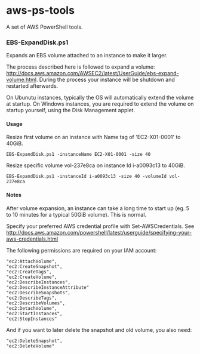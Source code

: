 # aws-ps-tools
A set of AWS PowerShell tools.

### EBS-ExpandDisk.ps1
Expands an EBS volume attached to an instance to make it larger.

The process described here is followed to expand a volume:
http://docs.aws.amazon.com/AWSEC2/latest/UserGuide/ebs-expand-volume.html.
During the process your instance will be shutdown and restarted afterwards.

On Ubunutu instances, typically the OS will automatically extend the volume
at startup. On Windows instances, you are required to extend the volume on
startup yourself, using the Disk Management applet.

#### Usage
Resize first volume on an instance with Name tag of 'EC2-X01-0001' to 40GiB.

````EBS-ExpandDisk.ps1 -instanceName EC2-X01-0001 -size 40````
   
Resize specific volume vol-237e8ca on instance Id i-a0093c13 to 40GiB.

````EBS-ExpandDisk.ps1 -instanceId i-a0093c13 -size 40 -volumeId vol-237e8ca````

 
#### Notes
After volume expansion, an instance can take a long time to start up (eg. 5
to 10 minutes for a typical 50GiB volume). This is normal.

Specify your preferred AWS credential profile with Set-AWSCredentials. See
http://docs.aws.amazon.com/powershell/latest/userguide/specifying-your-aws-credentials.html

The following permissions are required on your IAM account:

```
"ec2:AttachVolume",
"ec2:CreateSnapshot",
"ec2:CreateTags",
"ec2:CreateVolume",
"ec2:DescribeInstances",
"ec2:DescribeInstanceAttribute"
"ec2:DescribeSnapshots",
"ec2:DescribeTags",
"ec2:DescribeVolumes",
"ec2:DetachVolume",
"ec2:StartInstances",
"ec2:StopInstances"
```

And if you want to later delete the snapshot and old volume, you also need:

```
"ec2:DeleteSnapshot",
"ec2:DeleteVolume"
```